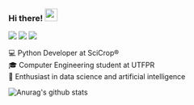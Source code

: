 ### Hi there! <img src="https://media.giphy.com/media/hvRJCLFzcasrR4ia7z/giphy.gif" width="25px">
<a target="_blank" href="https://www.linkedin.com/in/analiviafrhttps://img.shields.io/"><img src="https://img.shields.io/badge/-LinkedIn-0077B5?style=for-the-badge&logo=Linkedin&logoColor=white"></img></a> <a target="_blank" href="mailto:analiviafr@gmail.com"><img src="https://img.shields.io/badge/-Gmail-D14836?style=for-the-badge&logo=Gmail&logoColor=white"></img></a> ![](https://visitor-badge.glitch.me/badge?page_id=analiviafr)
<i class="fab fa-linkedin"></i>

:computer: Python Developer at SciCrop®
<br> :mortar_board: Computer Engineering student at UTFPR
<br> :robot: Enthusiast in data science and artificial intelligence


![Anurag's github stats](https://github-readme-stats.vercel.app/api?username=analiviafr&show_icons=true&title_color=c90000&icon_color=b55b5b)
